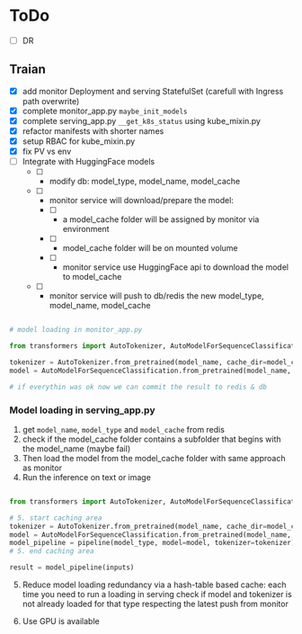 # ToDo
  - [ ] DR

## Traian

  - [x] add monitor Deployment and serving StatefulSet (carefull with Ingress path overwrite)
  - [x] complete monitor_app.py `maybe_init_models`
  - [x] complete serving_app.py `__get_k8s_status` using kube_mixin.py
  - [x] refactor manifests with shorter names
  - [x] setup RBAC for kube_mixin.py
  - [x] fix PV vs env 
  - [ ] Integrate with HuggingFace models
    - [ ] - modify db: model_type, model_name, model_cache
    - [ ] - monitor service will download/prepare the model:
      - [ ] - a model_cache folder will be assigned by monitor via environment
      - [ ] - model_cache folder will be on mounted volume
      - [ ] - monitor service use HuggingFace api to download the model to model_cache
    - [ ] - monitor service will push to db/redis the new model_type, model_name, model_cache




```python

# model loading in monitor_app.py

from transformers import AutoTokenizer, AutoModelForSequenceClassification

tokenizer = AutoTokenizer.from_pretrained(model_name, cache_dir=model_cache)
model = AutoModelForSequenceClassification.from_pretrained(model_name, cache_dir=model_cache)

# if everythin was ok now we can commit the result to redis & db

```

### Model loading in serving_app.py

1. get `model_name`, `model_type` and `model_cache` from redis
2. check if the model_cache folder contains a subfolder that begins with the model_name (maybe fail)
3. Then load the model from the model_cache folder with same approach as monitor
4. Run the inference on text or image

```python

from transformers import AutoTokenizer, AutoModelForSequenceClassification, pipeline

# 5. start caching area
tokenizer = AutoTokenizer.from_pretrained(model_name, cache_dir=model_cache)
model = AutoModelForSequenceClassification.from_pretrained(model_name, cache_dir=model_cache)
model_pipeline = pipeline(model_type, model=model, tokenizer=tokenizer)
# 5. end caching area

result = model_pipeline(inputs)

```

5. Reduce model loading redundancy via a hash-table based cache: each time you need to run a loading in serving check if model and tokenizer is not already loaded for that type respecting the latest push from monitor

6. Use GPU is available



